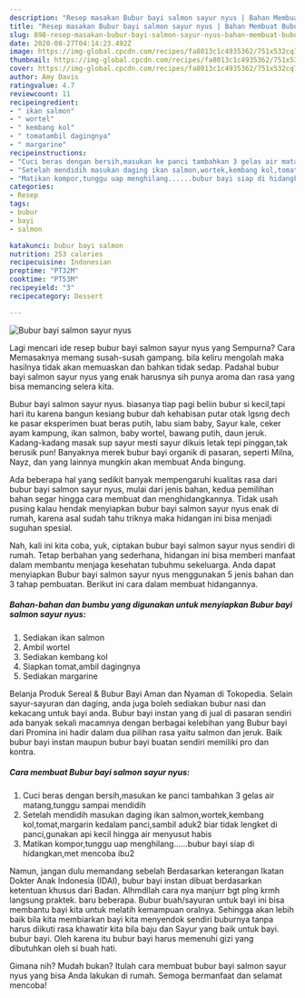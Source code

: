 ```yaml
---
description: "Resep masakan Bubur bayi salmon sayur nyus | Bahan Membuat Bubur bayi salmon sayur nyus Yang Enak Dan Lezat"
title: "Resep masakan Bubur bayi salmon sayur nyus | Bahan Membuat Bubur bayi salmon sayur nyus Yang Enak Dan Lezat"
slug: 898-resep-masakan-bubur-bayi-salmon-sayur-nyus-bahan-membuat-bubur-bayi-salmon-sayur-nyus-yang-enak-dan-lezat
date: 2020-08-27T04:14:23.492Z
image: https://img-global.cpcdn.com/recipes/fa8013c1c4935362/751x532cq70/bubur-bayi-salmon-sayur-nyus-foto-resep-utama.jpg
thumbnail: https://img-global.cpcdn.com/recipes/fa8013c1c4935362/751x532cq70/bubur-bayi-salmon-sayur-nyus-foto-resep-utama.jpg
cover: https://img-global.cpcdn.com/recipes/fa8013c1c4935362/751x532cq70/bubur-bayi-salmon-sayur-nyus-foto-resep-utama.jpg
author: Amy Davis
ratingvalue: 4.7
reviewcount: 11
recipeingredient:
- " ikan salmon"
- " wortel"
- " kembang kol"
- " tomatambil dagingnya"
- " margarine"
recipeinstructions:
- "Cuci beras dengan bersih,masukan ke panci tambahkan 3 gelas air matang,tunggu sampai mendidih"
- "Setelah mendidih masukan daging ikan salmon,wortek,kembang kol,tomat,margarin kedalam panci,sambil aduk2 biar tidak lengket di panci,gunakan api kecil hingga air menyusut habis"
- "Matikan kompor,tunggu uap menghilang......bubur bayi siap di hidangkan,met mencoba ibu2"
categories:
- Resep
tags:
- bubur
- bayi
- salmon

katakunci: bubur bayi salmon 
nutrition: 253 calories
recipecuisine: Indonesian
preptime: "PT32M"
cooktime: "PT53M"
recipeyield: "3"
recipecategory: Dessert

---
```



![Bubur bayi salmon sayur nyus](https://img-global.cpcdn.com/recipes/fa8013c1c4935362/751x532cq70/bubur-bayi-salmon-sayur-nyus-foto-resep-utama.jpg)

Lagi mencari ide resep bubur bayi salmon sayur nyus yang Sempurna? Cara Memasaknya memang susah-susah gampang. bila keliru mengolah maka hasilnya tidak akan memuaskan dan bahkan tidak sedap. Padahal bubur bayi salmon sayur nyus yang enak harusnya sih punya aroma dan rasa yang bisa memancing selera kita.

Bubur bayi salmon sayur nyus. biasanya tiap pagi beliin bubur si kecil,tapi hari itu karena bangun kesiang bubur dah kehabisan putar otak lgsng dech ke pasar eksperimen buat beras putih, labu siam baby, Sayur kale, ceker ayam kampung, ikan salmon, baby wortel, bawang putih, daun jeruk. Kadang-kadang masak sup sayur mesti sayur dikuis letak tepi pinggan,tak berusik pun! Banyaknya merek bubur bayi organik di pasaran, seperti Milna, Nayz, dan yang lainnya mungkin akan membuat Anda bingung.

Ada beberapa hal yang sedikit banyak mempengaruhi kualitas rasa dari bubur bayi salmon sayur nyus, mulai dari jenis bahan, kedua pemilihan bahan segar hingga cara membuat dan menghidangkannya. Tidak usah pusing kalau hendak menyiapkan bubur bayi salmon sayur nyus enak di rumah, karena asal sudah tahu triknya maka hidangan ini bisa menjadi suguhan spesial.


Nah, kali ini kita coba, yuk, ciptakan bubur bayi salmon sayur nyus sendiri di rumah. Tetap berbahan yang sederhana, hidangan ini bisa memberi manfaat dalam membantu menjaga kesehatan tubuhmu sekeluarga. Anda dapat menyiapkan Bubur bayi salmon sayur nyus menggunakan 5 jenis bahan dan 3 tahap pembuatan. Berikut ini cara dalam membuat hidangannya.

<!--inarticleads1-->

##### Bahan-bahan dan bumbu yang digunakan untuk menyiapkan Bubur bayi salmon sayur nyus:

1. Sediakan  ikan salmon
1. Ambil  wortel
1. Sediakan  kembang kol
1. Siapkan  tomat,ambil dagingnya
1. Sediakan  margarine


Belanja Produk Sereal &amp; Bubur Bayi Aman dan Nyaman di Tokopedia. Selain sayur-sayuran dan daging, anda juga boleh sediakan bubur nasi dan kekacang untuk bayi anda. Bubur bayi instan yang di jual di pasaran sendiri ada banyak sekali macamnya dengan berbagai kelebihan yang Bubur bayi dari Promina ini hadir dalam dua pilihan rasa yaitu salmon dan jeruk. Baik bubur bayi instan maupun bubur bayi buatan sendiri memiliki pro dan kontra. 

<!--inarticleads2-->

##### Cara membuat Bubur bayi salmon sayur nyus:

1. Cuci beras dengan bersih,masukan ke panci tambahkan 3 gelas air matang,tunggu sampai mendidih
1. Setelah mendidih masukan daging ikan salmon,wortek,kembang kol,tomat,margarin kedalam panci,sambil aduk2 biar tidak lengket di panci,gunakan api kecil hingga air menyusut habis
1. Matikan kompor,tunggu uap menghilang......bubur bayi siap di hidangkan,met mencoba ibu2


Namun, jangan dulu memandang sebelah Berdasarkan keterangan Ikatan Dokter Anak Indonesia (IDAI), bubur bayi instan dibuat berdasarkan ketentuan khusus dari Badan. Alhmdllah cara nya manjurr bgt plng krmh langsung praktek. baru beberapa. Bubur buah/sayuran untuk bayi ini bisa membantu bayi kita untuk melatih kemampuan oralnya. Sehingga akan lebih baik bila kita membiarkan bayi kita menyendok sendiri buburnya tanpa harus diikuti rasa khawatir kita bila baju dan Sayur yang baik untuk bayi. bubur bayi. Oleh karena itu bubur bayi harus memenuhi gizi yang dibutuhkan oleh si buah hati. 

Gimana nih? Mudah bukan? Itulah cara membuat bubur bayi salmon sayur nyus yang bisa Anda lakukan di rumah. Semoga bermanfaat dan selamat mencoba!
